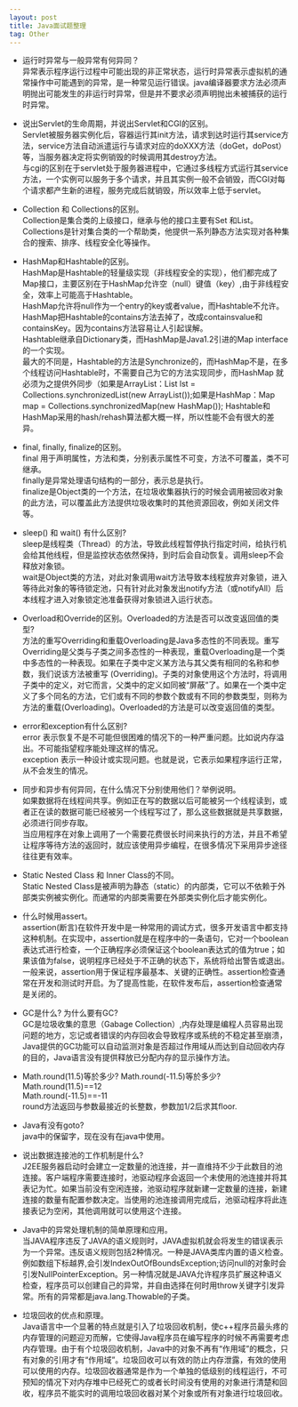 ```yaml
---
layout: post
title: Java面试题整理
tag: Other
---
```


+ <p>运行时异常与一般异常有何异同？<br>
  异常表示程序运行过程中可能出现的非正常状态，运行时异常表示虚拟机的通常操作中可能遇到的异常，是一种常见运行错误。java编译器要求方法必须声明抛出可能发生的非运行时异常，但是并不要求必须声明抛出未被捕获的运行时异常。</p>


+ <p>说出Servlet的生命周期，并说出Servlet和CGI的区别。<br>
  Servlet被服务器实例化后，容器运行其init方法，请求到达时运行其service方法，service方法自动派遣运行与请求对应的doXXX方法（doGet，doPost）等，当服务器决定将实例销毁的时候调用其destroy方法。<br>
  与cgi的区别在于servlet处于服务器进程中，它通过多线程方式运行其service方法，一个实例可以服务于多个请求，并且其实例一般不会销毁，而CGI对每个请求都产生新的进程，服务完成后就销毁，所以效率上低于servlet。</p>


+ <p>Collection 和 Collections的区别。 <br>
  Collection是集合类的上级接口，继承与他的接口主要有Set 和List。<br>
  Collections是针对集合类的一个帮助类，他提供一系列静态方法实现对各种集合的搜索、排序、线程安全化等操作。</p>


+ <p>HashMap和Hashtable的区别。 <br>
  HashMap是Hashtable的轻量级实现（非线程安全的实现），他们都完成了Map接口，主要区别在于HashMap允许空（null）键值（key）,由于非线程安全，效率上可能高于Hashtable。<br>
  HashMap允许将null作为一个entry的key或者value，而Hashtable不允许。<br>
  HashMap把Hashtable的contains方法去掉了，改成containsvalue和containsKey。因为contains方法容易让人引起误解。<br>
  Hashtable继承自Dictionary类，而HashMap是Java1.2引进的Map interface的一个实现。<br>
  最大的不同是，Hashtable的方法是Synchronize的，而HashMap不是，在多个线程访问Hashtable时，不需要自己为它的方法实现同步，而HashMap 就必须为之提供外同步（如果是ArrayList：List lst = Collections.synchronizedList(new ArrayList());如果是HashMap：Map map = Collections.synchronizedMap(new HashMap());
  Hashtable和HashMap采用的hash/rehash算法都大概一样，所以性能不会有很大的差异。</p>


+ <p>final, finally, finalize的区别。<br> 
  final 用于声明属性，方法和类，分别表示属性不可变，方法不可覆盖，类不可继承。<br>
  finally是异常处理语句结构的一部分，表示总是执行。<br>
  finalize是Object类的一个方法，在垃圾收集器执行的时候会调用被回收对象的此方法，可以覆盖此方法提供垃圾收集时的其他资源回收，例如关闭文件等。</p>


+ <p>sleep() 和 wait() 有什么区别? <br>
  sleep是线程类（Thread）的方法，导致此线程暂停执行指定时间，给执行机会给其他线程，但是监控状态依然保持，到时后会自动恢复。调用sleep不会释放对象锁。<br>
  wait是Object类的方法，对此对象调用wait方法导致本线程放弃对象锁，进入等待此对象的等待锁定池，只有针对此对象发出notify方法（或notifyAll）后本线程才进入对象锁定池准备获得对象锁进入运行状态。</p>


+ <p>Overload和Override的区别。Overloaded的方法是否可以改变返回值的类型?<br>
  方法的重写Overriding和重载Overloading是Java多态性的不同表现。重写Overriding是父类与子类之间多态性的一种表现，重载Overloading是一个类中多态性的一种表现。如果在子类中定义某方法与其父类有相同的名称和参数，我们说该方法被重写 (Overriding)。子类的对象使用这个方法时，将调用子类中的定义，对它而言，父类中的定义如同被“屏蔽”了。如果在一个类中定义了多个同名的方法，它们或有不同的参数个数或有不同的参数类型，则称为方法的重载(Overloading)。Overloaded的方法是可以改变返回值的类型。</p>


+ <p>error和exception有什么区别?<br>
  error 表示恢复不是不可能但很困难的情况下的一种严重问题。比如说内存溢出。不可能指望程序能处理这样的情况。<br>
  exception 表示一种设计或实现问题。也就是说，它表示如果程序运行正常，从不会发生的情况。</p>


+ <p>同步和异步有何异同，在什么情况下分别使用他们？举例说明。<br>
  如果数据将在线程间共享。例如正在写的数据以后可能被另一个线程读到，或者正在读的数据可能已经被另一个线程写过了，那么这些数据就是共享数据，必须进行同步存取。<br>
  当应用程序在对象上调用了一个需要花费很长时间来执行的方法，并且不希望让程序等待方法的返回时，就应该使用异步编程，在很多情况下采用异步途径往往更有效率。</p>


+ <p>Static Nested Class 和 Inner Class的不同。 <br>
  Static Nested Class是被声明为静态（static）的内部类，它可以不依赖于外部类实例被实例化。而通常的内部类需要在外部类实例化后才能实例化。</p>


+ <p>什么时候用assert。 <br>
  assertion(断言)在软件开发中是一种常用的调试方式，很多开发语言中都支持这种机制。在实现中，assertion就是在程序中的一条语句，它对一个boolean表达式进行检查，一个正确程序必须保证这个boolean表达式的值为true；如果该值为false，说明程序已经处于不正确的状态下，系统将给出警告或退出。一般来说，assertion用于保证程序最基本、关键的正确性。assertion检查通常在开发和测试时开启。为了提高性能，在软件发布后，assertion检查通常是关闭的。</p>


+ <p>GC是什么? 为什么要有GC? <br>
  GC是垃圾收集的意思（Gabage Collection）,内存处理是编程人员容易出现问题的地方，忘记或者错误的内存回收会导致程序或系统的不稳定甚至崩溃，Java提供的GC功能可以自动监测对象是否超过作用域从而达到自动回收内存的目的，Java语言没有提供释放已分配内存的显示操作方法。</p>


+ <p>Math.round(11.5)等於多少? Math.round(-11.5)等於多少? <br>
  Math.round(11.5)==12<br>
  Math.round(-11.5)==-11<br>
  round方法返回与参数最接近的长整数，参数加1/2后求其floor.</p>


+ <p>Java有没有goto?<br>
  java中的保留字，现在没有在java中使用。</p>


+ <p>说出数据连接池的工作机制是什么?<br>
  J2EE服务器启动时会建立一定数量的池连接，并一直维持不少于此数目的池连接。客户端程序需要连接时，池驱动程序会返回一个未使用的池连接并将其表记为忙。如果当前没有空闲连接，池驱动程序就新建一定数量的连接，新建连接的数量有配置参数决定。当使用的池连接调用完成后，池驱动程序将此连接表记为空闲，其他调用就可以使用这个连接。</p>


+ <p>Java中的异常处理机制的简单原理和应用。<br>
  当JAVA程序违反了JAVA的语义规则时，JAVA虚拟机就会将发生的错误表示为一个异常。违反语义规则包括2种情况。一种是JAVA类库内置的语义检查。例如数组下标越界,会引发IndexOutOfBoundsException;访问null的对象时会引发NullPointerException。另一种情况就是JAVA允许程序员扩展这种语义检查，程序员可以创建自己的异常，并自由选择在何时用throw关键字引发异常。所有的异常都是java.lang.Thowable的子类。</p>


+ <p>垃圾回收的优点和原理。<br>
  Java语言中一个显著的特点就是引入了垃圾回收机制，使c++程序员最头疼的内存管理的问题迎刃而解，它使得Java程序员在编写程序的时候不再需要考虑内存管理。由于有个垃圾回收机制，Java中的对象不再有“作用域”的概念，只有对象的引用才有“作用域”。垃圾回收可以有效的防止内存泄露，有效的使用可以使用的内存。垃圾回收器通常是作为一个单独的低级别的线程运行，不可预知的情况下对内存堆中已经死亡的或者长时间没有使用的对象进行清楚和回收，程序员不能实时的调用垃圾回收器对某个对象或所有对象进行垃圾回收。</p>







